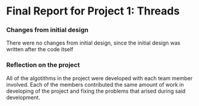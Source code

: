 Final Report for Project 1: Threads
===================================

### **Changes from initial design**
There were no changes from initial design, since the initial design was written after the code itself

### **Reflection on the project**
All of the algotithms in the project were developed with each team member involved. Each of the members contributed the same amount of work in developing of the project and fixing the problems that arised during said development.